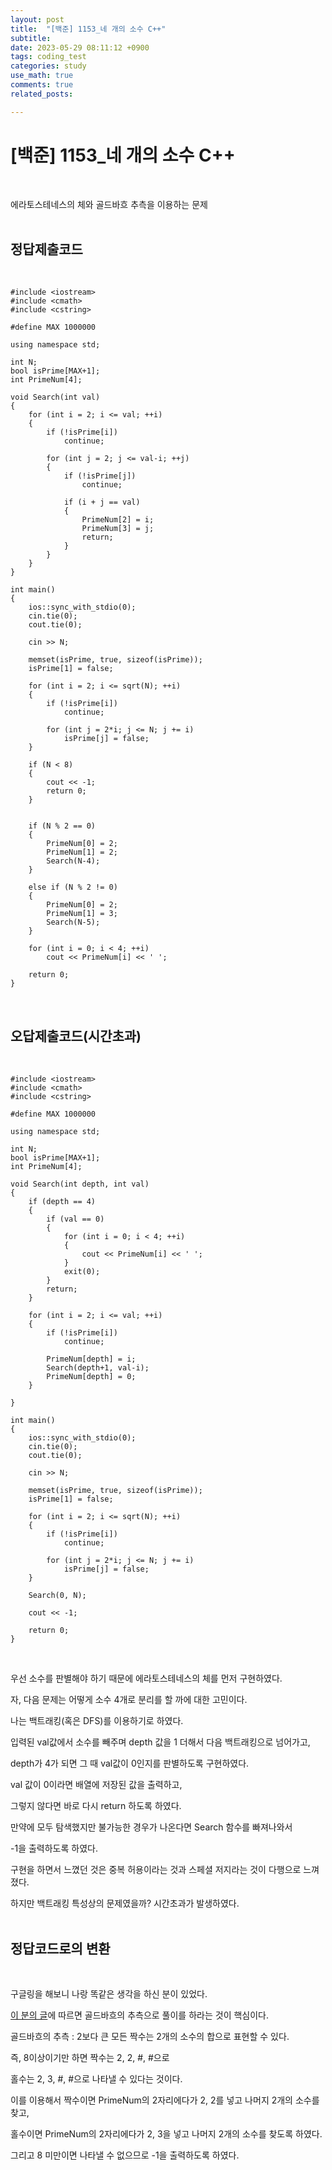 ```yaml
---
layout: post
title:  "[백준] 1153_네 개의 소수 C++"
subtitle:   
date: 2023-05-29 08:11:12 +0900
tags: coding_test
categories: study
use_math: true
comments: true
related_posts:

---
```


# [백준] 1153_네 개의 소수 C++<br/>
<br/>

에라토스테네스의 체와 골드바흐 추측을 이용하는 문제<br/>
<br/>

## 정답제출코드<br/>
<br/>

```
#include <iostream>
#include <cmath>
#include <cstring>

#define MAX 1000000

using namespace std;

int N;
bool isPrime[MAX+1];
int PrimeNum[4];

void Search(int val)
{   
    for (int i = 2; i <= val; ++i)
    {
        if (!isPrime[i])
            continue;

        for (int j = 2; j <= val-i; ++j)
        {
            if (!isPrime[j])
                continue;
            
            if (i + j == val)
            {
                PrimeNum[2] = i;
                PrimeNum[3] = j;
                return;
            }
        }
    }
}

int main()
{
    ios::sync_with_stdio(0);
    cin.tie(0);
    cout.tie(0);

    cin >> N;

    memset(isPrime, true, sizeof(isPrime));
    isPrime[1] = false;

    for (int i = 2; i <= sqrt(N); ++i)
    {
        if (!isPrime[i])
            continue;
        
        for (int j = 2*i; j <= N; j += i)
            isPrime[j] = false;
    }

    if (N < 8)
    {
        cout << -1;
        return 0;
    }
        

    if (N % 2 == 0)
    {
        PrimeNum[0] = 2;
        PrimeNum[1] = 2;
        Search(N-4);
    }
        
    else if (N % 2 != 0)
    {
        PrimeNum[0] = 2;
        PrimeNum[1] = 3;
        Search(N-5);
    }
    
    for (int i = 0; i < 4; ++i)
        cout << PrimeNum[i] << ' ';

    return 0;
}
```

<br/>

## 오답제출코드(시간초과)<br/>
<Br/>

```
#include <iostream>
#include <cmath>
#include <cstring>

#define MAX 1000000

using namespace std;

int N;
bool isPrime[MAX+1];
int PrimeNum[4];

void Search(int depth, int val)
{   
    if (depth == 4)
    {
        if (val == 0)
        {
            for (int i = 0; i < 4; ++i)
            {
                cout << PrimeNum[i] << ' ';
            }   
            exit(0);
        }
        return;
    }

    for (int i = 2; i <= val; ++i)
    {
        if (!isPrime[i])
            continue;

        PrimeNum[depth] = i;
        Search(depth+1, val-i);
        PrimeNum[depth] = 0;
    }

}

int main()
{
    ios::sync_with_stdio(0);
    cin.tie(0);
    cout.tie(0);

    cin >> N;

    memset(isPrime, true, sizeof(isPrime));
    isPrime[1] = false;

    for (int i = 2; i <= sqrt(N); ++i)
    {
        if (!isPrime[i])
            continue;
        
        for (int j = 2*i; j <= N; j += i)
            isPrime[j] = false;
    }

    Search(0, N);

    cout << -1;

    return 0;
}
```
<br/>

우선 소수를 판별해야 하기 때문에 에라토스테네스의 체를 먼저 구현하였다.<br/>

자, 다음 문제는 어떻게 소수 4개로 분리를 할 까에 대한 고민이다.<br/>

나는 백트래킹(혹은 DFS)를 이용하기로 하였다.<br/>

입력된 val값에서 소수를 빼주며 depth 값을 1 더해서 다음 백트래킹으로 넘어가고,<br/>

depth가 4가 되면 그 때 val값이 0인지를 판별하도록 구현하였다.<br/>

val 값이 0이라면 배열에 저장된 값을 출력하고,<br/>

그렇지 않다면 바로 다시 return 하도록 하였다.<br/>

만약에 모두 탐색했지만 불가능한 경우가 나온다면 Search 함수를 빠져나와서<br/>

-1을 출력하도록 하였다.<br/>

구현을 하면서 느꼈던 것은 중복 허용이라는 것과 스페셜 저지라는 것이 다행으로 느껴졌다.<br/>

하지만 백트래킹 특성상의 문제였을까? 시간초과가 발생하였다.<br/>
<br/>

## 정답코드로의 변환<br/>
<br/>

구글링을 해보니 나랑 똑같은 생각을 하신 분이 있었다.<br/>

[이 분의 글](https://sosoeasy.tistory.com/117)에 따르면 골드바흐의 추측으로 풀이를 하라는 것이 핵심이다.<br/>

골드바흐의 추측 : 2보다 큰 모든 짝수는 2개의 소수의 합으로 표현할 수 있다.<br/>

즉, 8이상이기만 하면 짝수는 2, 2, #, #으로<br/>

홀수는 2, 3, #, #으로 나타낼 수 있다는 것이다.<br/>

이를 이용해서 짝수이면 PrimeNum의 2자리에다가 2, 2를 넣고 나머지 2개의 소수를 찾고,<br/>

홀수이면 PrimeNum의 2자리에다가 2, 3을 넣고 나머지 2개의 소수를 찾도록 하였다.<br/>

그리고 8 미만이면 나타낼 수 없으므로 -1을 출력하도록 하였다.<br/>